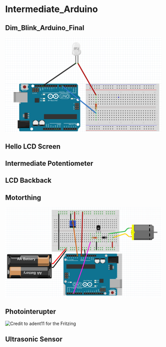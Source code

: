 
# Intermediate_Arduino


## Dim_Blink_Arduino_Final

<img src="https://raw.githubusercontent.com/adent11/Intermediate-Arduino/master/FritzingDiagrams/LED_Blink_RevisitedScreenshot.PNG" alt="Credit to adent11 for the Fritzing" width="500">

## Hello LCD Screen

## Intermediate Potentiometer

## LCD Backback

## Motorthing

<img src="https://github.com/adent11/Intermediate-Arduino/raw/master/FritzingDiagrams/Motor_ControlScreenshot.PNG" width="500">


## Photointerupter

<img src="https://lh5.googleusercontent.com/a7a1Ng38JoAAsoSSGNZcLe9XvKx5NceYrS3ymGJ7oA_xoxe7vOzBOn27z4-V-Kt2_Axjzsn964AGktniQRIUU5DMoOct7cTBs-20z8MgWe4BIl4IXjE1bTli1_pSOm_RoyrbAVVF" alt="Credit to adent11 for the Fritzing" width="500">



## Ultrasonic Sensor


